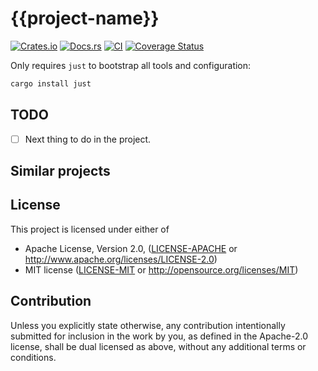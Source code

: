 # {{project-name}}

[![Crates.io](https://img.shields.io/crates/v/{{project-name}}.svg)](https://crates.io/crates/{{project-name}})
[![Docs.rs](https://docs.rs/{{project-name}}/badge.svg)](https://docs.rs/{{project-name}})
[![CI](https://github.com/{{gh-username}}/{{project-name}}/workflows/CI/badge.svg)](https://github.com/{{gh-username}}/{{project-name}}/actions)
[![Coverage Status](https://coveralls.io/repos/github/{{gh-username}}/{{project-name}}/badge.svg?branch=main)](https://coveralls.io/github/{{gh-username}}/{{project-name}}?branch=main)

Only requires `just` to bootstrap all tools and configuration:
```bash
cargo install just
```

## TODO
- [ ] Next thing to do in the project.

## Similar projects

## License

This project is licensed under either of

* Apache License, Version 2.0, ([LICENSE-APACHE] or http://www.apache.org/licenses/LICENSE-2.0)
* MIT license ([LICENSE-MIT] or http://opensource.org/licenses/MIT)

## Contribution

Unless you explicitly state otherwise, any contribution intentionally submitted for inclusion in the work by you, as
defined in the Apache-2.0 license, shall be dual licensed as above, without any additional terms or conditions.


[LICENSE-APACHE]: ./LICENSE-APACHE
[LICENSE-MIT]: ./LICENSE-MIT
